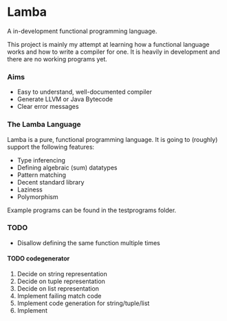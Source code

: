 # Lamba

A in-development functional programming language.

This project is mainly my attempt at learning how a functional language works and how to write a compiler for one. It is heavily in development and there are no working programs yet.

### Aims

* Easy to understand, well-documented compiler
* Generate LLVM or Java Bytecode
* Clear error messages

### The Lamba Language

Lamba is a pure, functional programming language. It is going to (roughly) support the following features:

* Type inferencing
* Defining algebraic (sum) datatypes
* Pattern matching
* Decent standard library
* Laziness
* Polymorphism

Example programs can be found in the testprograms folder.

### TODO
* Disallow defining the same function multiple times



#### TODO codegenerator
1. Decide on string representation
2. Decide on tuple representation
3. Decide on list representation
4. Implement failing match code
5. Implement code generation for string/tuple/list
6. Implement 
